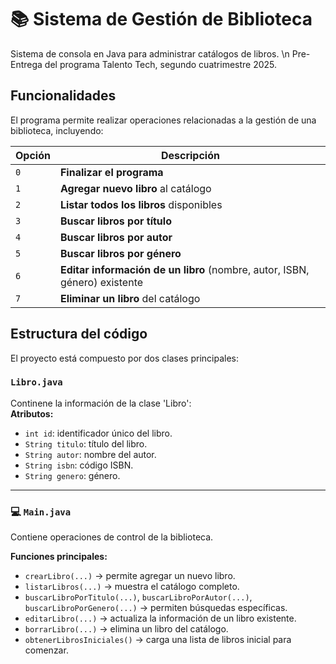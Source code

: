 # 📚 Sistema de Gestión de Biblioteca

Sistema de consola en Java para administrar catálogos de libros. \n
Pre-Entrega del programa Talento Tech, segundo cuatrimestre 2025. 

## Funcionalidades

El programa permite realizar operaciones relacionadas a la gestión de una biblioteca, incluyendo:

| Opción | Descripción |
|--------|--------------|
| `0` | **Finalizar el programa** |
| `1` | **Agregar nuevo libro** al catálogo |
| `2` | **Listar todos los libros** disponibles |
| `3` | **Buscar libros por título** |
| `4` | **Buscar libros por autor** |
| `5` | **Buscar libros por género** |
| `6` | **Editar información de un libro** (nombre, autor, ISBN, género) existente |
| `7` | **Eliminar un libro** del catálogo |

## Estructura del código

El proyecto está compuesto por dos clases principales:

### `Libro.java`
Continene la información de la clase 'Libro':  
**Atributos:**
- `int id`: identificador único del libro.  
- `String titulo`: título del libro.  
- `String autor`: nombre del autor.  
- `String isbn`: código ISBN.  
- `String genero`: género.
---

### 💻 `Main.java`
Contiene operaciones de control de la biblioteca.

**Funciones principales:**
- `crearLibro(...)` → permite agregar un nuevo libro.  
- `listarLibros(...)` → muestra el catálogo completo.  
- `buscarLibroPorTitulo(...)`, `buscarLibroPorAutor(...)`, `buscarLibroPorGenero(...)` → permiten búsquedas específicas.  
- `editarLibro(...)` → actualiza la información de un libro existente.  
- `borrarLibro(...)` → elimina un libro del catálogo.  
- `obtenerLibrosIniciales()` → carga una lista de libros inicial para comenzar.  


